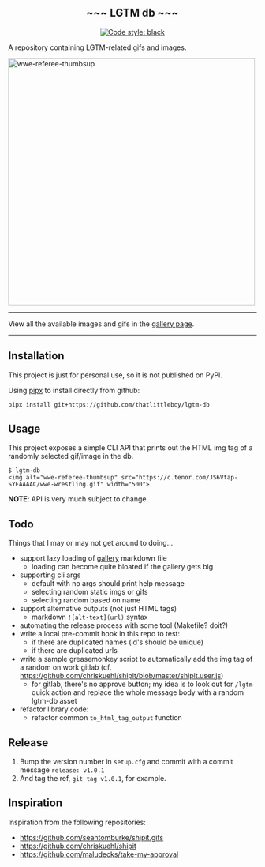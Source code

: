 <h2 align="center">~~~ LGTM db ~~~</h2>

<p align="center">
<a href="https://github.com/psf/black"><img alt="Code style: black" src="https://img.shields.io/badge/code%20style-black-000000.svg"></a>
</p>

A repository containing LGTM-related gifs and images.

<img alt="wwe-referee-thumbsup" src="https://c.tenor.com/JS6Vtap-SYEAAAAC/wwe-wrestling.gif" width="500">

---

View all the available images and gifs in the [gallery page](docs/gallery.md).

---

## Installation
This project is just for personal use, so it is not published on PyPI.

Using [pipx](https://pypa.github.io/pipx/) to install directly from github:
```shell
pipx install git+https://github.com/thatlittleboy/lgtm-db
```

## Usage
This project exposes a simple CLI API that prints out the HTML img tag of a randomly selected gif/image in the db.

```shell
$ lgtm-db
<img alt="wwe-referee-thumbsup" src="https://c.tenor.com/JS6Vtap-SYEAAAAC/wwe-wrestling.gif" width="500">
```

**NOTE**: API is very much subject to change.

## Todo
Things that I may or may not get around to doing...
* support lazy loading of [gallery](docs/gallery.md) markdown file
  * loading can become quite bloated if the gallery gets big
* supporting cli args
  * default with no args should print help message
  * selecting random static imgs or gifs
  * selecting random based on name
* support alternative outputs (not just HTML tags)
  * markdown `![alt-text](url)` syntax
* automating the release process with some tool (Makefile? doit?)
* write a local pre-commit hook in this repo to test:
  * if there are duplicated names (id's should be unique)
  * if there are duplicated urls
* write a sample greasemonkey script to automatically add the img tag of a random on work gitlab (cf. https://github.com/chriskuehl/shipit/blob/master/shipit.user.js)
  * for gitlab, there's no approve button; my idea is to look out for `/lgtm` quick action and replace the whole message body with a random lgtm-db asset
* refactor library code:
  * refactor common `to_html_tag_output` function

## Release
1. Bump the version number in `setup.cfg` and commit with a commit message `release: v1.0.1`
1. And tag the ref, `git tag v1.0.1`, for example.

## Inspiration
Inspiration from the following repositories:
* https://github.com/seantomburke/shipit.gifs
* https://github.com/chriskuehl/shipit
* https://github.com/maludecks/take-my-approval
